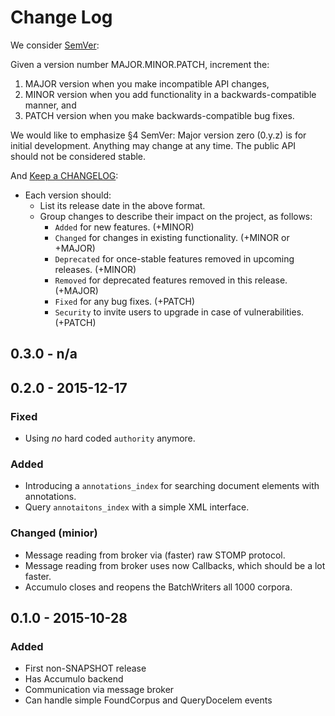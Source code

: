 # Change Log

We consider [SemVer](http://semver.org):

Given a version number MAJOR.MINOR.PATCH, increment the:

1. MAJOR version when you make incompatible API changes,
2. MINOR version when you add functionality in a backwards-compatible
   manner, and
3. PATCH version when you make backwards-compatible bug fixes.

We would like to emphasize §4 SemVer:
Major version zero (0.y.z) is for initial development.
Anything may change at any time. The public API should not be considered stable.

And [Keep a CHANGELOG](http://keepachangelog.com):

- Each version should:
  - List its release date in the above format.
  - Group changes to describe their impact on the project, as follows:
    - `Added` for new features. (+MINOR)
    - `Changed` for changes in existing functionality. (+MINOR or +MAJOR)
    - `Deprecated` for once-stable features removed in upcoming releases. (+MINOR)
    - `Removed` for deprecated features removed in this release. (+MAJOR)
    - `Fixed` for any bug fixes. (+PATCH)
    - `Security` to invite users to upgrade in case of vulnerabilities. (+PATCH)

## 0.3.0 - n/a

## 0.2.0 - 2015-12-17
### Fixed
- Using *no* hard coded `authority` anymore.

### Added
- Introducing a `annotations_index` for searching document elements
  with annotations.
- Query `annotaitons_index` with a simple XML interface.

### Changed (minior)
- Message reading from broker via (faster) raw STOMP protocol.
- Message reading from broker uses now Callbacks, which should be a lot faster.
- Accumulo closes and reopens the BatchWriters all 1000 corpora.

## 0.1.0 - 2015-10-28
### Added
- First non-SNAPSHOT release
- Has Accumulo backend
- Communication via message broker
- Can handle simple FoundCorpus and QueryDocelem events
